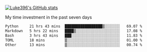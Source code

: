 [![Luke396's GitHub stats](https://github-readme-stats.vercel.app/api?username=luke396&show_icons=true&theme=synthwave&hide=stars)](https://github.com/anuraghazra/github-readme-stats)

My time investment in the past seven days

<!--START_SECTION:waka-->

```txt
Python     21 hrs 43 mins  █████████████████▒░░░░░░░   69.07 %
Markdown   5 hrs 22 mins   ████▒░░░░░░░░░░░░░░░░░░░░   17.08 %
Bash       3 hrs 43 mins   ███░░░░░░░░░░░░░░░░░░░░░░   11.83 %
TOML       18 mins         ▒░░░░░░░░░░░░░░░░░░░░░░░░   01.00 %
Other      13 mins         ▒░░░░░░░░░░░░░░░░░░░░░░░░   00.74 %
```

<!--END_SECTION:waka-->

<!--
**luke396/luke396** is a ✨ _special_ ✨ repository because its `README.md` (this file) appears on your GitHub profile.

Here are some ideas to get you started:

- 🔭 I’m currently working on ...
- 🌱 I’m currently learning ...
- 👯 I’m looking to collaborate on ...
- 🤔 I’m looking for help with ...
- 💬 Ask me about ...
- 📫 How to reach me: ...
- 😄 Pronouns: ...
- ⚡ Fun fact: ...
-->

